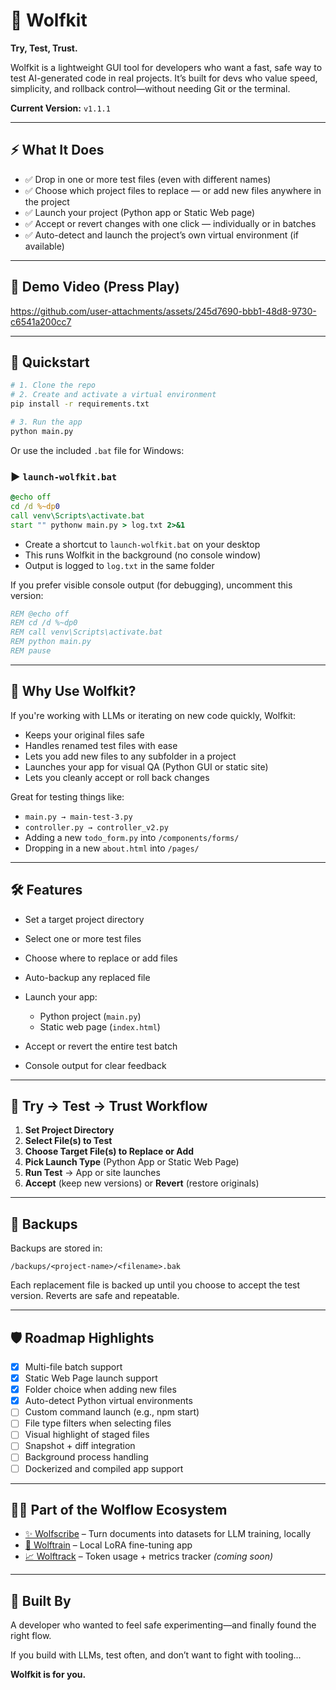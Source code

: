 # 🐺 Wolfkit

**Try, Test, Trust.**

Wolfkit is a lightweight GUI tool for developers who want a fast, safe way to test AI-generated code in real projects. It’s built for devs who value speed, simplicity, and rollback control—without needing Git or the terminal.

**Current Version:** `v1.1.1`

---

## ⚡ What It Does

- ✅ Drop in one or more test files (even with different names)
- ✅ Choose which project files to replace — or add new files anywhere in the project
- ✅ Launch your project (Python app or Static Web page)
- ✅ Accept or revert changes with one click — individually or in batches
- ✅ Auto-detect and launch the project’s own virtual environment (if available)

---
## 📸 Demo Video (Press Play)


https://github.com/user-attachments/assets/245d7690-bbb1-48d8-9730-c6541a200cc7


---

## 🚀 Quickstart

```bash
# 1. Clone the repo
# 2. Create and activate a virtual environment
pip install -r requirements.txt

# 3. Run the app
python main.py
````

Or use the included `.bat` file for Windows:

### ▶️ `launch-wolfkit.bat`

```bat
@echo off
cd /d %~dp0
call venv\Scripts\activate.bat
start "" pythonw main.py > log.txt 2>&1
```

* Create a shortcut to `launch-wolfkit.bat` on your desktop
* This runs Wolfkit in the background (no console window)
* Output is logged to `log.txt` in the same folder

If you prefer visible console output (for debugging), uncomment this version:

```bat
REM @echo off
REM cd /d %~dp0
REM call venv\Scripts\activate.bat
REM python main.py
REM pause
```

---

## 🧐 Why Use Wolfkit?

If you're working with LLMs or iterating on new code quickly, Wolfkit:

* Keeps your original files safe
* Handles renamed test files with ease
* Lets you add new files to any subfolder in a project
* Launches your app for visual QA (Python GUI or static site)
* Lets you cleanly accept or roll back changes

Great for testing things like:

* `main.py → main-test-3.py`
* `controller.py → controller_v2.py`
* Adding a new `todo_form.py` into `/components/forms/`
* Dropping in a new `about.html` into `/pages/`

---

## 🛠 Features

* Set a target project directory
* Select one or more test files
* Choose where to replace or add files
* Auto-backup any replaced file
* Launch your app:

  * Python project (`main.py`)
  * Static web page (`index.html`)
* Accept or revert the entire test batch
* Console output for clear feedback

---

## 🧪 Try → Test → Trust Workflow

1. **Set Project Directory**
2. **Select File(s) to Test**
3. **Choose Target File(s) to Replace or Add**
4. **Pick Launch Type** (Python App or Static Web Page)
5. **Run Test** → App or site launches
6. **Accept** (keep new versions) or **Revert** (restore originals)

---

## 📂 Backups

Backups are stored in:

```
/backups/<project-name>/<filename>.bak
```

Each replacement file is backed up until you choose to accept the test version. Reverts are safe and repeatable.

---

## 🛡️ Roadmap Highlights

* [x] Multi-file batch support
* [x] Static Web Page launch support
* [x] Folder choice when adding new files
* [x] Auto-detect Python virtual environments
* [ ] Custom command launch (e.g., npm start)
* [ ] File type filters when selecting files
* [ ] Visual highlight of staged files
* [ ] Snapshot + diff integration
* [ ] Background process handling
* [ ] Dockerized and compiled app support

---

## 🧙‍♂️ Part of the Wolflow Ecosystem

- [✨ Wolfscribe](https://github.com/CLewisMessina/wolfscribe) – Turn documents into datasets for LLM training, locally
- [🐺 Wolftrain](https://github.com/CLewisMessina/wolftrain) – Local LoRA fine-tuning app
- [📈 Wolftrack](https://github.com/CLewisMessina) – Token usage + metrics tracker *(coming soon)*

---


## 💬 Built By

A developer who wanted to feel safe experimenting—and finally found the right flow.

If you build with LLMs, test often, and don’t want to fight with tooling...

**Wolfkit is for you.**


